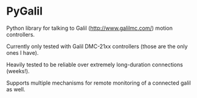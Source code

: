 PyGalil
=======


Python library for talking to Galil (http://www.galilmc.com/) motion controllers.

Currently only tested with Galil DMC-21xx controllers (those are the only ones I have).

Heavily tested to be reliable over extremely long-duration connections (weeks!).

Supports multiple mechanisms for remote monitoring of a connected galil as well.
